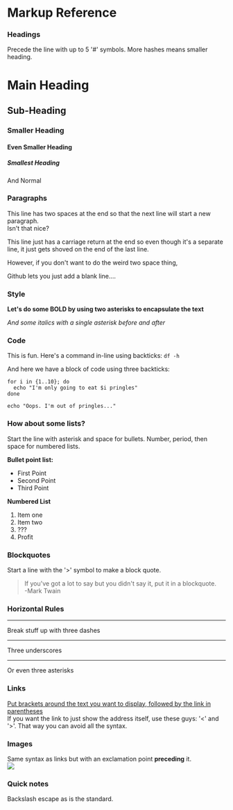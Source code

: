 # Markup Reference

### Headings
Precede the line with up to 5 '#' symbols. More hashes means smaller heading.
# Main Heading

## Sub-Heading

### Smaller Heading

#### Even Smaller Heading

##### Smallest Heading

And Normal

### Paragraphs
This line has two spaces at the end so that the next line will start a new paragraph.  
Isn't that nice?

This line just has a carriage return at the end
so even though it's a separate line, it just gets shoved on the end of the last line.

However, if you don't want to do the weird two space thing,

Github lets you just add a blank line....

### Style
**Let's do some BOLD by using two asterisks to encapsulate the text**

*And some italics with a single asterisk before and after*  

### Code
This is fun. Here's a command in-line using backticks: `df -h`

And here we have a block of code using three backticks:
```
for i in {1..10}; do
  echo "I'm only going to eat $i pringles"
done

echo "Oops. I'm out of pringles..."
```

### How about some lists?
Start the line with asterisk and space for bullets. Number, period, then space for numbered lists.

**Bullet point list:**
* First Point
* Second Point
* Third Point

**Numbered List**
1. Item one
2. Item two
3. ???
4. Profit

### Blockquotes
Start a line with the '>' symbol to make a block quote.
> If you've got a lot to say but you didn't say it, put it in a blockquote.  
>   -Mark Twain

### Horizontal Rules
---
Break stuff up with three dashes
___
Three underscores
***
Or even three asterisks

### Links
[Put brackets around the text you want to display, followed by the link in parentheses](github.com/jeremiahharmon/html5-practice)  
If you want the link to just show the address itself, use these guys: '<' and '>'. That way you can avoid all the syntax.

### Images
Same syntax as links but with an exclamation point **preceding** it.  
![](https://www.github.com/unicorn.png)

### Quick notes
Backslash escape as is the standard.
